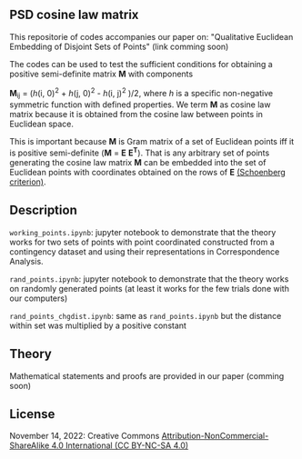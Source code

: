 ## PSD cosine law matrix
This repositorie of codes accompanies our paper on: "Qualitative Euclidean Embedding of Disjoint Sets of Points" (link comming soon)

The codes can be used to test the sufficient conditions for obtaining a positive semi-definite matrix **M** with components

**M**<sub>ij</sub> = (*h*(i, 0)<sup>2</sup> + *h*(j, 0)<sup>2</sup>  - *h*(i, j)<sup>2</sup> )/2, where *h* is a specific non-negative symmetric function with defined properties. We term **M** as cosine law matrix because it is obtained from the cosine law between points in Euclidean space.

This is important because **M** is Gram matrix of a set of Euclidean points iff it is positive semi-definite (**M** = **E** **E<sup>T</sup>**). That is any arbitrary set of points generating the cosine law matrix **M** can be embedded into the set of Euclidean points with coordinates obtained on the rows of **E** [(Schoenberg criterion)](https://en.wikipedia.org/wiki/Euclidean_distance_matrix#cite_note-4).

## Description
`working_points.ipynb`: jupyter notebook to demonstrate that the theory works for two sets of points with point coordinated constructed from a contingency dataset and using their representations in Correspondence Analysis.

`rand_points.ipynb`: jupyter notebook to demonstrate that the theory works on randomly generated points (at least it works for the few trials done with our computers)

`rand_points_chgdist.ipynb`: same as `rand_points.ipynb` but the distance within set was multiplied by a positive constant

## Theory
Mathematical statements and proofs are provided in our paper (comming soon)

## License
November 14, 2022: Creative Commons [Attribution-NonCommercial-ShareAlike 4.0 International (CC BY-NC-SA 4.0)](https://creativecommons.org/licenses/by-nc-sa/4.0/)
